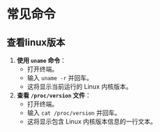 # 常见命令

## 查看linux版本

1. **使用 `uname` 命令**：
   - 打开终端。
   - 输入 `uname -r` 并回车。
   - 这将显示当前运行的 Linux 内核版本。
2. **查看 `/proc/version` 文件**：
   - 打开终端。
   - 输入 `cat /proc/version` 并回车。
   - 这将显示包含 Linux 内核版本信息的一行文本。